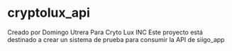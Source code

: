 # cryptolux_api
Creado por Domingo Utrera 
Para Cryto Lux INC
Este proyecto está destinado a crear un sistema de prueba para consumir la API de siigo_app

